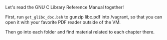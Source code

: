 Let's read the GNU C Library Reference Manual together!

First, run `get_glibc_doc.bsh` to gunzip libc.pdf into /vagrant, so that you can open it with your favorite PDF reader outside of the VM.

Then go into each folder and find material related to each chapter there.
